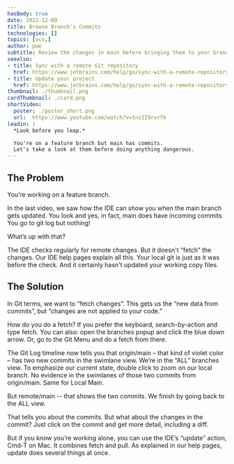 ```yaml
---
hasBody: true
date: 2022-12-09
title: Browse Branch's Commits
technologies: []
topics: [vcs,]
author: pwe
subtitle: Review the changes in main before bringing them to your branch.
seealso:
- title: Sync with a remote Git repository
  href: https://www.jetbrains.com/help/go/sync-with-a-remote-repository.html
- title: Update your project
  href: https://www.jetbrains.com/help/go/sync-with-a-remote-repository.html#update
thumbnail: ./thumbnail.png
cardThumbnail: ./card.png
shortVideo:
  poster: ./poster_short.png
  url:  https://www.youtube.com/watch?v=tnz2I9rxrfk
leadin: |
  *Look before you leap.*

  You're on a feature branch but main has commits.
  Let's take a look at them before doing anything dangerous.
---
```

## The Problem

You’re working on a feature branch.

In the last video, we saw how the IDE can show you when the main branch gets updated.
You look and yes, in fact, main does have incoming commits
You go to git log but nothing!

What’s up with that?

The IDE checks regularly for remote changes. 
But it doesn't “fetch” the changes.
Our IDE help pages explain all this. 
Your local git is just as it was before the check. 
And it certainly hasn't updated your working copy files.

## The Solution

In Git terms, we want to “fetch changes”. 
This gets us the “new data from commits”, but “changes are not applied to your code.”

How do you do a fetch? 
If you prefer the keyboard, search-by-action and type fetch. 
You can also: open the branches popup and click the blue down arrow. 
Or, go to the Git Menu and do a fetch from there.

The Git Log timeline now tells you that origin/main – that kind of violet color – has two new commits in the swimlane view.
We’re in the “ALL” branches view. 
To emphasize our current state, double click to zoom on our local branch. 
No evidence in the swimlanes of those two commits from origin/main. 
Same for Local Main. 

But remote/main -- that shows the two commits. 
We finish by going back to the ALL view.

That tells you about the commits. 
But what about the changes in the commit? 
Just click on the commit and get more detail, including a diff.

But if you know you’re working alone, you can use the IDE’s “update” action, Cmd-T on Mac.
It combines fetch and pull. 
As explained in our help pages, update does several things at once.
